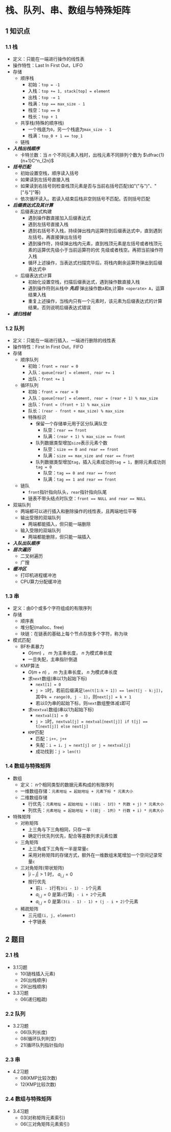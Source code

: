 # 栈、队列、串、数组与特殊矩阵

## 1 知识点

### 1.1 栈

* 定义：只能在一端进行操作的线性表
* 操作特性：Last In First Out，LIFO
* 存储
  * 顺序栈
    * 初始：`top = -1`
    * 入栈：`top += 1, stack[top] = element`
    * 出栈：`top -= 1`
    * 栈满：`top == max_size - 1`
    * 栈空：`top == 0`
    * 栈长：`top + 1`
  * 共享栈(特殊的顺序栈)
    * 一个栈底为`0`，另一个栈底为`max_size - 1`
    * 栈满：`top_0 + 1 == top_1`
  * 链栈
* ***入栈出栈顺序***
  * 卡特兰数：当  $n$  个不同元素入栈时，出栈元素不同排列个数为  $\dfrac{1}{n+1}C^n_{2n}$
* ***括号匹配***
  * 初始设置空栈，顺序读入括号
  * 如果读到左括号直接入栈
  * 如果读到右括号则检查栈顶元素是否与当前右括号匹配(如"("与")"、"["与"]"等)
  * 依次循环读入。若读入结束后栈非空则括号不匹配。否则括号匹配
* ***后缀表达式及其计算***
  * 后缀表达式构建
    * 遇到操作数直接加入后缀表达式
    * 遇到左括号直接入栈
    * 遇到右括号不入栈，持续弹出栈内运算符到后缀表达式中，直到遇到左括号。再直接弹出左括号
    * 遇到操作符，持续弹出栈内元素，直到栈顶元素是左括号或者栈顶元素的运算优先级小于当前运算符的优  先级或者栈空。再把当前操作符入栈
    * 循环上述操作，当表达式扫描完毕后，将栈内剩余运算符弹出到后缀表达式中
  * 后缀表达式计算
    * 初始化设置空栈，扫描后缀表达式，遇到操作数直接入栈
    * 遇到操作符则从栈中 ***先后*** 弹出操作数`A`和`B`,计算`B <operate> A`，运算结果入栈
    * 重复上述操作，当栈内只有一个元素时，该元素为后缀表达式的计算结果。否则说明后缀表达式错误
* ***递归栈帧***

### 1.2 队列

* 定义：只能在一端进行插入、一端进行删除的线性表
* 操作特性：First In First Out，FIFO
* 存储
  * 顺序队列
    * 初始：`front = rear = 0`
    * 入队：`queue[rear] = element, rear += 1`
    * 出队：`front += 1`
  * 循环队列
    * 初始：`front = rear = 0`
    * 入队：`queue[rear] = element, rear = (rear + 1) % max_size`
    * 出队：`front = (front + 1) % max_size`
    * 队长：`(rear - front + max_size) % max_size`
    * 特殊标识
      * 保留一个存储单元用于区分队满队空
        * 队空：`rear == front`
        * 队满：`(rear + 1) % max_size == front`
      * 队列数据类型增加`size`表示元素个数
        * 队空：`size == 0 and rear == front`
        * 队满：`size == max_size and rear == front`
      * 队列数据类型增加`tag`，插入元素成功则`tag = 1`，删除元素成功则`tag = 0`
        * 队空：`tag == 0 and rear == front`
        * 队满：`tag == 1 and rear == front`
  * 链队
    * `front`指针指向队头，`rear`指针指向队尾
    * 链表不带头结点时队空：`front == NULL and rear == NULL`
* 双端队列
  * 两端都可以进行插入和删除操作的线性表，且两端地位平等
  * 输出受限的双端队列
    * 两端都能插入，但只能一端删除
  * 输入受限的双端队列
    * 两端都能删除，但只能一端插入
* ***入队出队顺序***
* ***层次遍历***
  * 二叉树遍历
  * 广搜
* ***缓冲区***
  * 打印机进程缓冲池
  * CPU算力分配缓冲池

### 1.3 串

* 定义：由0个或多个字符组成的有限序列
* 存储
  * 顺序表
  * 堆分配(malloc、free)
  * 块链：在链表的基础上每个节点存放多个字符，称为块
* 模式匹配
  * BF朴素暴力
    * $O(mn)$ ， $m$ 为主串长度， $n$ 为模式串长度
    * 一旦失配，主串指针倒退
  * KMP算法
    * $O(m+n)$ ， $m$ 为主串长度， $n$ 为模式串长度
    * 求`next`数组(串以1为起始下标)
      * `next[1] = 0`
      * `j > 1`时，若前后缀满足`len(t[1:k + 1]) == len(t[j - k:j])`，其中`k = range(0, j - 1)`，则`next[j] = k + 1`
      * 若以0为串的起始下标，则`next`数组整体减`1`即可
    * 求`nextval`数组(串以1为起始下标)
      * `nextval[1] = 0`
      * `j > 1`时，`nextval[j] = nextval[next[j]] if t[j] == t[next[j]] else next[j]`
    * `KMP`匹配
      * 匹配：`i++，j++`
      * 失配：`i = i，j = next[j] or j = nextval[j]`
      * 成功找到：`j > len(t)`

### 1.4 数组与特殊矩阵

* 数组
  * 定义： n个相同类型的数据元素构成的有限序列
  * 一维数组存储：`元素地址 = 起始地址 + 元素下标 * 元素大小`
  * 二维数组存储
    * 行优先：`元素地址 = 起始地址 + ((前i - 1行) * 列数 + j) * 元素大小`
    * 列优先：`元素地址 = 起始地址 + ((前j - 1列) * 行数 + i) * 元素大小`
* 特殊矩阵
  * 对称矩阵
    * 上三角与下三角相同，只存一半
    * 确定行优先列优先，配合等差数列求元素位置
  * 三角矩阵
    * 上三角或下三角有一半是常量`c`
    * 采用对称矩阵的存储方式，额外在一维数组末尾增加一个空间记录常量`c`
  * 三对角矩阵(带状矩阵)
    * $\lvert i-j\rvert>1$ 时， $a_{i,j}=0$
    * 按行优先
      * 前`i - 1`行有`3(i - 1) - 1`个元素
      * $a_{i,j}=0$ 是第`i`行第`j - i + 2`个元素
      * $a_{i,j}=0$ 是第`(3(i - 1) - 1) + (j - i + 2)`个元素
  * 稀疏矩阵
    * 三元组`(i, j, element)`
    * 十字链表

## 2 题目

### 2.1 栈

* 3.1习题
  * 10(链栈插入元素)
  * 26(出栈顺序)
  * 29(出栈顺序)
* 3.3习题
  * 06(递归粗疏)

### 2.2 队列

* 3.2习题
  * 06(队列长度)
  * 08(循环队列判空)
  * 21(循环队列指针指向)

### 2.3 串

* 4.2习题
  * 08(KMP比较次数)
  * 12(KMP比较次数)

### 2.4 数组与特殊矩阵

* 3.4习题
  * 03(对称矩阵元素索引)
  * 06(三对角矩阵元素索引)
